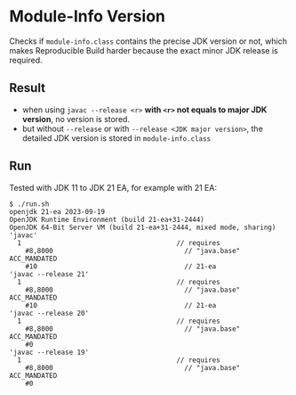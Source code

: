 Module-Info Version
==========

Checks if `module-info.class` contains the precise JDK version or not, which makes Reproducible Build harder because the exact minor JDK release is required.

Result
-----

- when using `javac --release <r>` **with `<r>` not equals to major JDK version**, no version is stored.
- but without `--release` or with `--release <JDK major version>`, the detailed JDK version is stored in `module-info.class`

Run
---

Tested with JDK 11 to JDK 21 EA, for example with 21 EA:

```
$ ./run.sh
openjdk 21-ea 2023-09-19
OpenJDK Runtime Environment (build 21-ea+31-2444)
OpenJDK 64-Bit Server VM (build 21-ea+31-2444, mixed mode, sharing)
'javac'
  1                                       // requires
    #8,8000                                 // "java.base" ACC_MANDATED
    #10                                     // 21-ea
'javac --release 21'
  1                                       // requires
    #8,8000                                 // "java.base" ACC_MANDATED
    #10                                     // 21-ea
'javac --release 20'
  1                                       // requires
    #8,8000                                 // "java.base" ACC_MANDATED
    #0
'javac --release 19'
  1                                       // requires
    #8,8000                                 // "java.base" ACC_MANDATED
    #0

```

